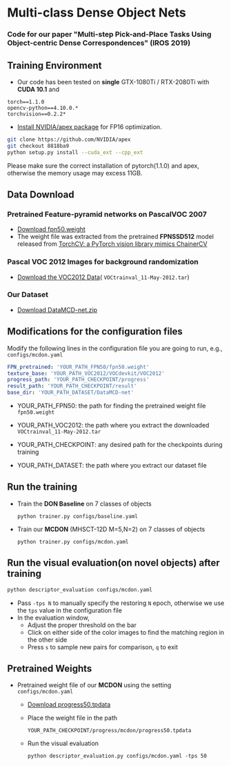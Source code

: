 # Multi-class Dense Object Nets
### Code for our paper "Multi-step Pick-and-Place Tasks Using Object-centric Dense Correspondences" (IROS 2019)

## Training Environment

- Our code has been tested on **single** GTX-1080Ti / RTX-2080Ti with **CUDA 10.1** and

```
torch==1.1.0
opencv-python==4.10.0.*
torchvision==0.2.2*
```

- [Install NVIDIA/apex package](https://github.com/NVIDIA/apex) for FP16 optimization.

```bash
git clone https://github.com/NVIDIA/apex
git checkout 8818ba9
python setup.py install --cuda_ext --cpp_ext
```

Please make sure the correct installation of pytorch(1.1.0) and apex, otherwise the memory usage may excess 11GB.

## Data Download

### Pretrained Feature-pyramid networks on PascalVOC 2007

- [Download fpn50.weight](https://drive.google.com/open?id=1ZrufPSS7LFSM1fRxL0Jp5mOcp8bZ3jgM)
- The weight file was extracted from the pretrained **FPNSSD512** model released from [TorchCV: a PyTorch vision library mimics ChainerCV](https://github.com/kuangliu/torchcv)

### Pascal VOC 2012 Images for background randomization

- [Download the VOC2012 Data](http://host.robots.ox.ac.uk/pascal/VOC/voc2012/index.html#devkit)( ```VOCtrainval_11-May-2012.tar```)

### Our Dataset

-  [Download DataMCD-net.zip](https://drive.google.com/file/d/1N6ZstxkK_tiXKqkPRePXQx878Oxn-lrt/view?usp=sharing)

## Modifications for the configuration files

Modify the following lines in the configuration file you are going to run, e.g., ```configs/mcdon.yaml```

```yaml
FPN_pretrained: 'YOUR_PATH_FPN50/fpn50.weight'
texture_base: 'YOUR_PATH_VOC2012/VOCdevkit/VOC2012'
progress_path: 'YOUR_PATH_CHECKPOINT/progress' 
result_path: 'YOUR_PATH_CHECKPOINT/result'
base_dir: 'YOUR_PATH_DATASET/DataMCD-net'
```

- YOUR_PATH_FPN50: the path for finding the pretrained weight file ```fpn50.weight```

- YOUR_PATH_VOC2012: the path where you extract the downloaded ```VOCtrainval_11-May-2012.tar```
- YOUR_PATH_CHECKPOINT: any desired path for the checkpoints during training
- YOUR_PATH_DATASET: the path where you extract our dataset file

## Run the training

- Train the **DON Baseline** on 7 classes of objects

  ```python trainer.py configs/baseline.yaml```

- Train our **MCDON** (MHSCT-12D M=5,N=2) on 7 classes of objects

  ```python trainer.py configs/mcdon.yaml```

## Run the visual evaluation(on novel objects) after training
```bash
python descriptor_evaluation configs/mcdon.yaml
```
- Pass ```-tps N``` to manually specify the restoring ```N``` epoch, otherwise we use the ```tps``` value in the configuration file
- In the evaluation window,
  - Adjust the proper threshold on the bar
  - Click on either side of the color images to find the matching region in the other side
  - Press ```s``` to sample new pairs for comparison, ```q``` to exit

## Pretrained Weights

- Pretrained weight file of our **MCDON** using the setting ```configs/mcdon.yaml```

  - [Download progress50.tpdata](https://drive.google.com/file/d/1_rzDrLpdSRguW5r4OgzdoVD949VKbiVb/view?usp=sharing)

  - Place the weight file in the path

    ``````
    YOUR_PATH_CHECKPOINT/progress/mcdon/progress50.tpdata
    ``````
  - Run the visual evaluation
    ``````
    python descriptor_evaluation.py configs/mcdon.yaml -tps 50
    ``````

